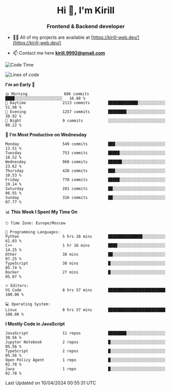 <h1 align="center">Hi 👋, I'm Kirill</h1>
<h3 align="center">Frontend & Backend developer</h3>

- 👨‍💻 All of my projects are available at [https://kirill-web.dev/](https://kirill-web.dev/)

- 📫 Contact me here **kirill.9992@gmail.com**











<!--START_SECTION:waka-->
![Code Time](http://img.shields.io/badge/Code%20Time-1%2C725%20hrs%2025%20mins-blue)

![Lines of code](https://img.shields.io/badge/From%20Hello%20World%20I%27ve%20Written-4.4%20million%20lines%20of%20code-blue)

**I'm an Early 🐤** 

```text
🌞 Morning                686 commits         ████░░░░░░░░░░░░░░░░░░░░░   16.88 % 
🌆 Daytime                2113 commits        █████████████░░░░░░░░░░░░   51.98 % 
🌃 Evening                1257 commits        ████████░░░░░░░░░░░░░░░░░   30.92 % 
🌙 Night                  9 commits           ░░░░░░░░░░░░░░░░░░░░░░░░░   00.22 % 
```
📅 **I'm Most Productive on Wednesday** 

```text
Monday                   549 commits         ███░░░░░░░░░░░░░░░░░░░░░░   13.51 % 
Tuesday                  753 commits         █████░░░░░░░░░░░░░░░░░░░░   18.52 % 
Wednesday                960 commits         ██████░░░░░░░░░░░░░░░░░░░   23.62 % 
Thursday                 428 commits         ███░░░░░░░░░░░░░░░░░░░░░░   10.53 % 
Friday                   778 commits         █████░░░░░░░░░░░░░░░░░░░░   19.14 % 
Saturday                 281 commits         ██░░░░░░░░░░░░░░░░░░░░░░░   06.91 % 
Sunday                   316 commits         ██░░░░░░░░░░░░░░░░░░░░░░░   07.77 % 
```


📊 **This Week I Spent My Time On** 

```text
🕑︎ Time Zone: Europe/Moscow

💬 Programming Languages: 
Python                   5 hrs 28 mins       ███████████████░░░░░░░░░░   61.03 % 
C++                      1 hr 16 mins        ████░░░░░░░░░░░░░░░░░░░░░   14.25 % 
Other                    38 mins             ██░░░░░░░░░░░░░░░░░░░░░░░   07.25 % 
TypeScript               30 mins             █░░░░░░░░░░░░░░░░░░░░░░░░   05.74 % 
Docker                   27 mins             █░░░░░░░░░░░░░░░░░░░░░░░░   05.07 % 

🔥 Editors: 
VS Code                  8 hrs 57 mins       █████████████████████████   100.00 % 

💻 Operating System: 
Linux                    8 hrs 57 mins       █████████████████████████   100.00 % 
```

**I Mostly Code in JavaScript** 

```text
JavaScript               11 repos            ████████░░░░░░░░░░░░░░░░░   30.56 % 
Jupyter Notebook         2 repos             █░░░░░░░░░░░░░░░░░░░░░░░░   05.56 % 
TypeScript               2 repos             █░░░░░░░░░░░░░░░░░░░░░░░░   05.56 % 
Open Policy Agent        1 repo              █░░░░░░░░░░░░░░░░░░░░░░░░   02.78 % 
Java                     1 repo              █░░░░░░░░░░░░░░░░░░░░░░░░   02.78 % 
```




 Last Updated on 10/04/2024 00:55:31 UTC
<!--END_SECTION:waka-->
